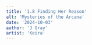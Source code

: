 ```yaml
---
title: '1.8 Finding Her Reason'
alt: 'Mysteries of the Arcana'
date: '2024-10-03'
author: 'J Gray'
artist: 'Keira'
---
```

